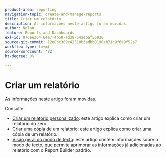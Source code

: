 ```yaml
---
product-area: reporting
navigation-topic: create-and-manage-reports
title: Criar um relatório
description: As informações neste artigo foram movidas.
author: Nolan
feature: Reports and Dashboards
exl-id: 076ee364-6ee7-4b50-ad38-54aebaf56036
source-git-commit: 12e8bc389c42510b5adbb0190eb71c9f6a9f52a7
workflow-type: tm+mt
source-wordcount: '82'
ht-degree: 0%

---
```


# Criar um relatório

<!-- Audited: 11/2024 -->

As informações neste artigo foram movidas.

Consulte:

* [Criar um relatório personalizado](../../../reports-and-dashboards/reports/creating-and-managing-reports/create-custom-report.md): este artigo explica como criar um relatório do zero.
* [Criar uma cópia de um relatório](../../../reports-and-dashboards/reports/creating-and-managing-reports/create-copy-report.md): este artigo explica como criar uma cópia de um relatório.
* [Visão geral do modo de texto](../../../reports-and-dashboards/reports/text-mode/understand-text-mode.md): este artigo contém informações sobre o modo de texto, que permite aprimorar as informações já adicionadas ao relatório com o Report Builder padrão.
